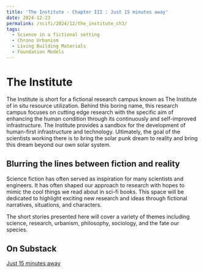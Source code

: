 ```yaml
---
title: 'The Institute - Chapter III : Just 15 minutes away'
date: 2024-12-23
permalink: /scifi/2024/12/the_institute_ch3/
tags:
  - Science in a fictional setting
  - Chrono Urbanism
  - Living Building Materials
  - Foundation Models
---
```


# The Institute

The Institute is short for a fictional research campus known as The Institute of in situ resource utilization. Behind this boring name, this research campus focuses on cutting edge research with the specific aim of enhancing the human condition through its continuously and self-improved infrastructure. The Institute provides a sandbox for the development of human-first infrastructure and technology. Ultimately, the goal of the scientists working there is to bring the solar punk dream to reality and bring this dream beyond our own solar system.

## Blurring the lines between fiction and reality
Science fiction has often served as inspiration for many scientists and engineers. It has often shaped our approach to research with hopes to mimic the cool things we read about in sci-fi books. This space will be dedicated to highlight exciting new research and ideas through fictional narratives, situations, and characters.

The short stories presented here will cover a variety of themes including science, research, urbanism, philosophy, sociology, and the fate our species.

## On Substack

[Just 15 minutes away](https://pcnmartin.substack.com/p/just-15-minutes-away)
